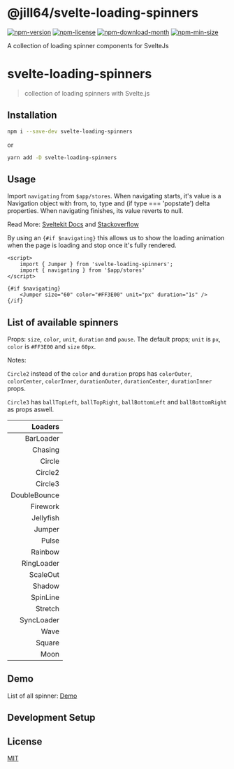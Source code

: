 <!----- BEGIN GHOST DOCS HEADER ----->

# @jill64/svelte-loading-spinners


<!----- BEGIN GHOST DOCS BADGES ----->
<a href="https://npmjs.com/package/@jill64/svelte-loading-spinners"><img src="https://img.shields.io/npm/v/@jill64/svelte-loading-spinners" alt="npm-version" /></a> <a href="https://npmjs.com/package/@jill64/svelte-loading-spinners"><img src="https://img.shields.io/npm/l/@jill64/svelte-loading-spinners" alt="npm-license" /></a> <a href="https://npmjs.com/package/@jill64/svelte-loading-spinners"><img src="https://img.shields.io/npm/dm/@jill64/svelte-loading-spinners" alt="npm-download-month" /></a> <a href="https://npmjs.com/package/@jill64/svelte-loading-spinners"><img src="https://img.shields.io/bundlephobia/min/@jill64/svelte-loading-spinners" alt="npm-min-size" /></a>
<!----- END GHOST DOCS BADGES ----->


A collection of loading spinner components for SvelteJs

<!----- END GHOST DOCS HEADER ----->

# svelte-loading-spinners

> collection of loading spinners with Svelte.js

## Installation

```bash
npm i --save-dev svelte-loading-spinners
```

or

```bash
yarn add -D svelte-loading-spinners
```

## Usage

Import `navigating` from `$app/stores`.
When navigating starts, it's value is a Navigation object with from, to, type and (if type === 'popstate') delta properties. When navigating finishes, its value reverts to null. 

Read More: [Sveltekit Docs](https://kit.svelte.dev/docs/modules#$app-stores-navigating) and [Stackoverflow](https://stackoverflow.com/questions/70218035/sveltekit-loading-indicator-when-a-page-load-time-threshold-is-exceeded)


By using an `{#if $navigating}` this allows us to show the loading animation when the page is loading and stop once it's fully rendered.

```svelte
<script>
	import { Jumper } from 'svelte-loading-spinners';
	import { navigating } from '$app/stores'
</script>

{#if $navigating}
	<Jumper size="60" color="#FF3E00" unit="px" duration="1s" />
{/if}
```

## List of available spinners

Props: `size`, `color`, `unit`, `duration` and `pause`.
The default props; `unit` is `px`, `color` is `#FF3E00` and `size` `60px`.

Notes:

`Circle2` instead of the `color` and `duration` props has `colorOuter`, `colorCenter`, `colorInner`, `durationOuter`, `durationCenter`, `durationInner` props.

`Circle3` has `ballTopLeft`, `ballTopRight`, `ballBottomLeft` and `ballBottomRight` as props aswell.

|      Loaders |
| -----------: |
|    BarLoader |
|      Chasing |
|       Circle |
|      Circle2 |
|      Circle3 |
| DoubleBounce |
|     Firework |
|    Jellyfish |
|       Jumper |
|        Pulse |
|      Rainbow |
|   RingLoader |
|     ScaleOut |
|       Shadow |
|     SpinLine |
|      Stretch |
|   SyncLoader |
|         Wave |
|       Square |
|         Moon |

## Demo

List of all spinner: [Demo](https://schum123.github.io/svelte-loading-spinners/)

## Development Setup


<!----- BEGIN GHOST DOCS FOOTER ----->

## License

[MIT](LICENSE)

<!----- END GHOST DOCS FOOTER ----->
